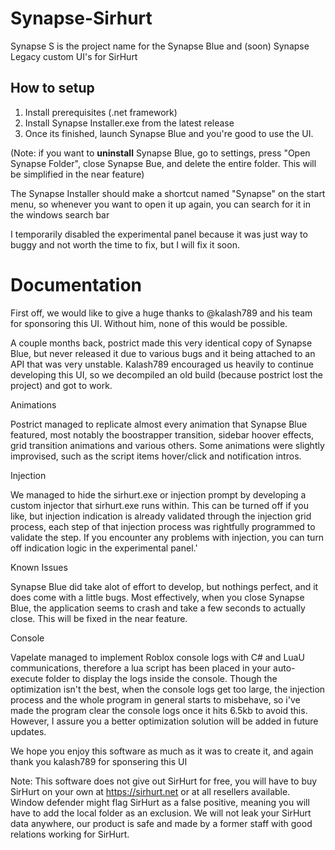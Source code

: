 # Synapse-Sirhurt
Synapse S is the project name for the Synapse Blue and (soon) Synapse Legacy custom UI's for SirHurt

## How to setup

1.  Install prerequisites (.net framework)
2. Install Synapse Installer.exe from the latest release
3. Once its finished, launch Synapse Blue and you're good to use the UI.

(Note: if you want to **uninstall** Synapse Blue, go to settings, press "Open Synapse Folder", close Synapse Bue, and delete the entire folder. This will be simplified in the near feature)

The Synapse Installer should make a shortcut named "Synapse" on the start menu, so whenever you want to open it up again, you can search for it in the windows search bar
 
I temporarily disabled the experimental panel because it was just way to buggy and not worth the time to fix, but I will fix it soon. 


# Documentation 

First off, we would like to give a huge thanks to @kalash789 and his team for sponsoring this UI. Without him, none of this would be possible.

A couple months back, postrict made this very identical copy of Synapse Blue, but never released it due to various bugs and it being attached to an API that was very unstable. Kalash789 encouraged us heavily to continue developing this UI, so we decompiled an old build (because postrict lost the project) and got to work.

Animations 

Postrict managed to replicate almost every animation that Synapse Blue featured, most notably the boostrapper transition, sidebar hoover effects, grid transition animations and various others. Some animations were slightly improvised, such as the script items hover/click and notification intros.

Injection

We managed to hide the sirhurt.exe or injection prompt by developing a custom injector that sirhurt.exe runs within. This can be turned off if you like, but injection indication is already validated through the injection grid process, each step of that injection process was rightfully programmed to validate the step. If you encounter any problems with injection, you can turn off indication logic in the experimental panel.'

Known Issues

Synapse Blue did take alot of effort to develop, but nothings perfect, and it does come with a little bugs. Most effectively, when you close Synapse Blue, the application seems to crash and take a few seconds to actually close. This will be fixed in the near feature.  

Console

Vapelate managed to implement Roblox console logs with C# and LuaU communications, therefore a lua script has been placed in your auto-execute folder to display the logs inside the console. Though the optimization isn't the best, when the console logs get too large, the injection process and the whole program in general starts to misbehave, so i've made the program clear the console logs once it hits 6.5kb to avoid this. However, I assure you a better optimization solution will be added in future updates.

We hope you enjoy this software as much as it was to create it, and again thank you kalash789 for sponsering this UI

Note: This software does not give out SirHurt for free, you will have to buy SirHurt on your own at https://sirhurt.net or at all resellers available. Window defender might flag SirHurt as a false positive, meaning you will have to add the local folder as an exclusion. We will not leak your SirHurt data anywhere, our product is safe and made by a former staff with good relations working for SirHurt.

